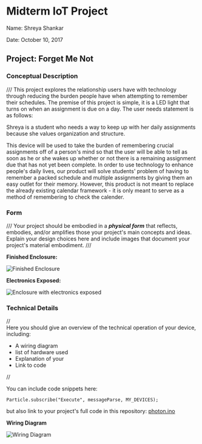 # Midterm IoT Project

Name:  Shreya Shankar

Date: October 10, 2017

## Project: Forget Me Not

### Conceptual Description

/// This project explores the relationship users have with technology through reducing the burden people have when attempting to remember their schedules. The premise of this project is simple, it is a LED light that turns on when an assignment is due on a day. The user needs statement is as follows: 

Shreya is a student who needs a way to keep up with her daily assignments 
because she values organization and structure.

This device will be used to take the burden of remembering crucial assignments off of a person's mind so that the user will be able to tell as soon as he or she wakes up whether or not there is a remaining assignment due that has not yet been complete. In order to use technology to enhance people's daily lives, our product will solve students' problem of having to remember a packed schedule and multiple assignments by giving them an easy outlet for their memory. However, this product is not meant to replace the already existing calendar framework - it is only meant to serve as a method of remembering to check the calender. 

### Form

/// Your project should be embodied in a ***physical form*** that reflects, embodies, and/or amplifies those your project's main concepts and ideas.
Explain your design choices here and include images that document your project's material embodiment. ///

**Finished Enclosure:**

![Finished Enclosure](finished_enclosure.jpg)

**Electronics Exposed:**

![Enclosure with electronics exposed](exposed_enclosure.jpg)

### Technical Details
//   
Here you should give an overview of the technical operation of your device, including:
* A wiring diagram
* list of hardware used
* Explanation of your
* Link to code   

//

You can include code snippets here:

```
Particle.subscribe("Execute", messageParse, MY_DEVICES);
```

but also link to your project's full code in this repository:  [photon.ino](photon.ino)

**Wiring Diagram**

![Wiring Diagram](WiringDiagram.png)
